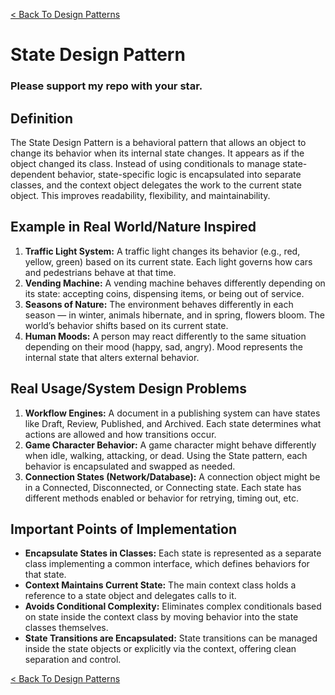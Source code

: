 [< Back To Design Patterns](../../../)

# State Design Pattern
### Please support my repo with your star.

## Definition
The State Design Pattern is a behavioral pattern that allows an object to change its behavior when its internal state changes. It appears as if the object changed its class. Instead of using conditionals to manage state-dependent behavior, state-specific logic is encapsulated into separate classes, and the context object delegates the work to the current state object. This improves readability, flexibility, and maintainability.

## Example in Real World/Nature Inspired
1. **Traffic Light System:** A traffic light changes its behavior (e.g., red, yellow, green) based on its current state. Each light governs how cars and pedestrians behave at that time.
2. **Vending Machine:** A vending machine behaves differently depending on its state: accepting coins, dispensing items, or being out of service.
3. **Seasons of Nature:** The environment behaves differently in each season — in winter, animals hibernate, and in spring, flowers bloom. The world’s behavior shifts based on its current state.
4. **Human Moods:** A person may react differently to the same situation depending on their mood (happy, sad, angry). Mood represents the internal state that alters external behavior.

## Real Usage/System Design Problems
1. **Workflow Engines:** A document in a publishing system can have states like Draft, Review, Published, and Archived. Each state determines what actions are allowed and how transitions occur.
2. **Game Character Behavior:** A game character might behave differently when idle, walking, attacking, or dead. Using the State pattern, each behavior is encapsulated and swapped as needed.
3. **Connection States (Network/Database):** A connection object might be in a Connected, Disconnected, or Connecting state. Each state has different methods enabled or behavior for retrying, timing out, etc.

## Important Points of Implementation
- **Encapsulate States in Classes:** Each state is represented as a separate class implementing a common interface, which defines behaviors for that state.
- **Context Maintains Current State:** The main context class holds a reference to a state object and delegates calls to it.
- **Avoids Conditional Complexity:** Eliminates complex conditionals based on state inside the context class by moving behavior into the state classes themselves.
- **State Transitions are Encapsulated:** State transitions can be managed inside the state objects or explicitly via the context, offering clean separation and control.

[< Back To Design Patterns](../../../)
